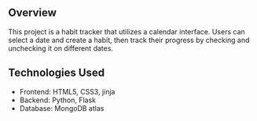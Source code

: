 
## Overview
This project is a habit tracker that utilizes a calendar interface. Users can select a date and create a habit, then track their progress by checking and unchecking it on different dates.

## Technologies Used
- Frontend: HTML5, CSS3, jinja
- Backend: Python, Flask
- Database: MongoDB atlas

